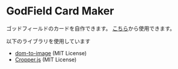 # GodField Card Maker

ゴッドフィールドのカードを自作できます。
[こちら](https://lea-151107.github.io/godfield_card_maker/)から使用できます。

以下のライブラリを使用しています
- [dom-to-image](https://github.com/tsayen/dom-to-image) (MIT License)
- [Cropper.js](https://github.com/fengyuanchen/cropperjs) (MIT License)